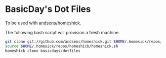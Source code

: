 BasicDay's Dot Files
====================

To be used with [andsens/homeshick](https://github.com/andsens/homeshick).

The following bash script will provision a fresh machine.

```bash
git clone git://github.com/andsens/homeshick.git $HOME/.homesick/repos/homeshick
source $HOME/.homesick/repos/homeshick/homeshick.sh
homeshick clone basicdays/dotfiles
```
